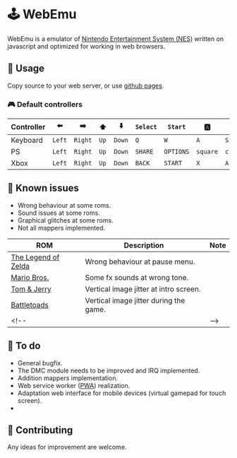 # 🕹️ WebEmu

WebEmu is a emulator of [Nintendo Entertainment System (NES)](https://en.wikipedia.org/wiki/Nintendo_Entertainment_System) written on javascript and optimized for working in web browsers.

## 🎯 Usage

Copy source to your web server, or use [github pages](https://gvvad.github.io/webemu/).

### 🎮 Default controllers


Controller|⬅️|➡️|⬆️|⬇️|`Select`|`Start`|🅰️|🅱️
-|-|-|-|-|-|-|-|-|
Keyboard|`Left`|`Right`|`Up`|`Down`|`Q`|`W`|`A`|`S`|
PS|`Left`|`Right`|`Up`|`Down`|`SHARE`|`OPTIONS`|`square`|`cross`|
Xbox|`Left`|`Right`|`Up`|`Down`|`BACK`|`START`|`X`|`A`|

## 🐞 Known issues

* Wrong behaviour at some roms.
* Sound issues at some roms.
* Graphical glitches at some roms.
* Not all mappers implemented.

ROM|Description|Note
-|-|-
[The Legend of Zelda](https://nescartdb.com/profile/view/173/the-legend-of-zelda)|Wrong behaviour at pause menu.|
[Mario Bros.](https://nescartdb.com/profile/view/1099/mario-bros)|Some fx sounds at wrong tone.|
[Tom & Jerry](https://nescartdb.com/profile/view/181/tom-jerry)|Vertical image jitter at intro screen.|
[Battletoads](https://nescartdb.com/profile/view/23/battletoads)|Vertical image jitter during the game.|
<!-- []()|| -->

## 📃 To do
* General bugfix.
* The DMC module needs to be improved and IRQ implemented.
* Addition mappers implementation.
* Web service worker ([PWA](https://en.wikipedia.org/wiki/Progressive_web_app)) realization.
* Adaptation web interface for mobile devices (virtual gamepad for touch screen).
* 

## 👀 Contributing

Any ideas for improvement are welcome.
